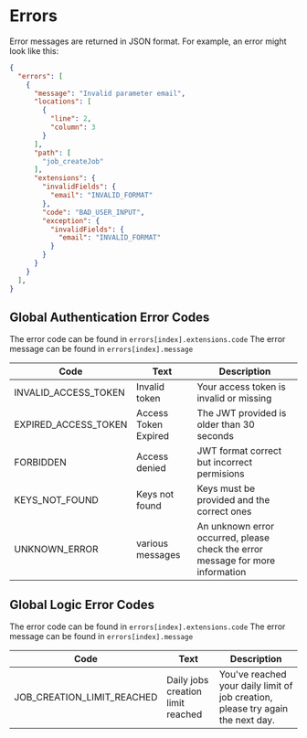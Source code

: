 # Errors
Error messages are returned in JSON format. For example, an error might look like this:

```json
{
  "errors": [
    {
      "message": "Invalid parameter email",
      "locations": [
        {
          "line": 2,
          "column": 3
        }
      ],
      "path": [
        "job_createJob"
      ],
      "extensions": {
        "invalidFields": {
          "email": "INVALID_FORMAT"
        },
        "code": "BAD_USER_INPUT",
        "exception": {
          "invalidFields": {
            "email": "INVALID_FORMAT"
          }
        }
      }
    }
  ],
}
```

## Global Authentication Error Codes

The error code can be found in `errors[index].extensions.code`
The error message can be found in `errors[index].message`

|Code|Text|Description|
|--- |--- |--- |
|INVALID_ACCESS_TOKEN|  Invalid token|  Your access token is invalid or missing
|EXPIRED_ACCESS_TOKEN|  Access Token Expired| The JWT provided is older than 30 seconds
|FORBIDDEN| Access denied|  JWT format correct but incorrect permisions
|KEYS_NOT_FOUND|  Keys not found| Keys must be provided and the correct ones
|UNKNOWN_ERROR| various messages| An unknown error occurred, please check the error message for more information

## Global Logic Error Codes

The error code can be found in `errors[index].extensions.code`
The error message can be found in `errors[index].message`

|Code|Text|Description|
|--- |--- |--- |
|JOB_CREATION_LIMIT_REACHED|  Daily jobs creation limit reached| You've reached your daily limit of job creation, please try again the next day.
